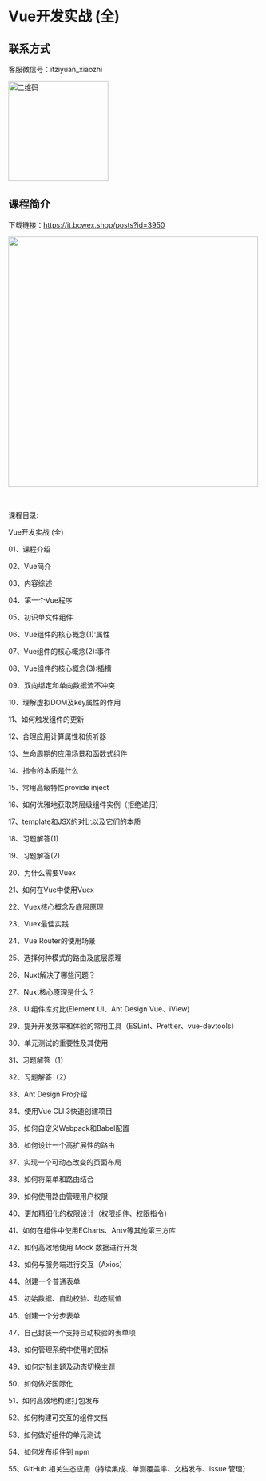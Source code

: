 # Vue开发实战 (全)

## 联系方式

客服微信号：itziyuan_xiaozhi

<img src="https://ziyuanyun.oss-cn-guangzhou.aliyuncs.com/common/20240614073449/666b82192834a.jpg" width="200" height="200" alt="二维码">

## 课程简介

下载链接：https://it.bcwex.shop/posts?id=3950

<img src="https://ziyuanyun.oss-cn-guangzhou.aliyuncs.com/yun/20240515185426/664494625945d.jpg" width="500" alt="">

  &nbsp;

 课程目录:

 Vue开发实战 (全)



 01、课程介绍

 02、Vue简介

 03、内容综述

 04、第一个Vue程序

 05、初识单文件组件

 06、Vue组件的核心概念(1):属性

 07、Vue组件的核心概念(2):事件

 08、Vue组件的核心概念(3):插槽

 09、双向绑定和单向数据流不冲突

 10、理解虚拟DOM及key属性的作用

 11、如何触发组件的更新

 12、合理应用计算属性和侦听器

 13、生命周期的应用场景和函数式组件

 14、指令的本质是什么

 15、常用高级特性provide inject

 16、如何优雅地获取跨层级组件实例（拒绝递归）

 17、template和JSX的对比以及它们的本质

 18、习题解答(1)

 19、习题解答(2)

 20、为什么需要Vuex

 21、如何在Vue中使用Vuex

 22、Vuex核心概念及底层原理

 23、Vuex最佳实践

 24、Vue Router的使用场景

 25、选择何种模式的路由及底层原理

 26、Nuxt解决了哪些问题？

 27、Nuxt核心原理是什么？

 28、UI组件库对比(Element UI、Ant Design Vue、iView)

 29、提升开发效率和体验的常用工具（ESLint、Prettier、vue-devtools）

 30、单元测试的重要性及其使用

 31、习题解答（1）

 32、习题解答（2）

 33、Ant Design Pro介绍

 34、使用Vue CLI 3快速创建项目

 35、如何自定义Webpack和Babel配置

 36、如何设计一个高扩展性的路由

 37、实现一个可动态改变的页面布局

 38、如何将菜单和路由结合

 39、如何使用路由管理用户权限

 40、更加精细化的权限设计（权限组件、权限指令）

 41、如何在组件中使用ECharts、Antv等其他第三方库

 42、如何高效地使用 Mock 数据进行开发

 43、如何与服务端进行交互（Axios）

 44、创建一个普通表单

 45、初始数据、自动校验、动态赋值

 46、创建一个分步表单

 47、自己封装一个支持自动校验的表单项

 48、如何管理系统中使用的图标

 49、如何定制主题及动态切换主题

 50、如何做好国际化

 51、如何高效地构建打包发布

 52、如何构建可交互的组件文档

 53、如何做好组件的单元测试

 54、如何发布组件到 npm

 55、GitHub 相关生态应用（持续集成、单测覆盖率、文档发布、issue 管理）

 &nbsp;

  